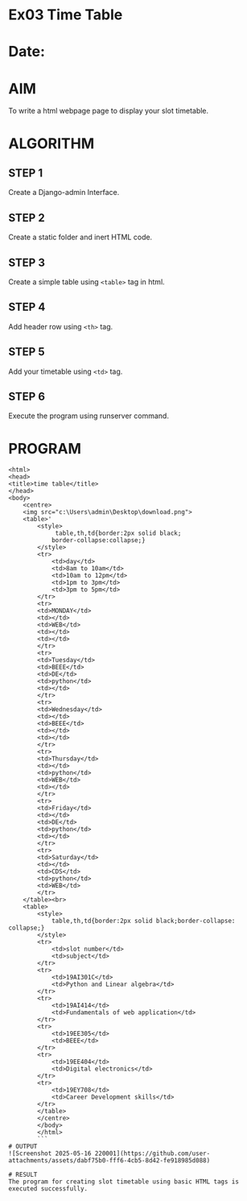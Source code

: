 # Ex03 Time Table
# Date:
# AIM
To write a html webpage page to display your slot timetable.

# ALGORITHM
## STEP 1
Create a Django-admin Interface.

## STEP 2
Create a static folder and inert HTML code.

## STEP 3
Create a simple table using `<table>` tag in html.

## STEP 4
Add header row using `<th>` tag.

## STEP 5
Add your timetable using `<td>` tag.

## STEP 6
Execute the program using runserver command.

# PROGRAM
```
<html>
<head>
<title>time table</title>
</head>
<body>
    <centre>
    <img src="c:\Users\admin\Desktop\download.png">
    <table>'
        <style>
             table,th,td{border:2px solid black;
            border-collapse:collapse;}
        </style>
        <tr>
            <td>day</td>
            <td>8am to 10am</td>
            <td>10am to 12pm</td>
            <td>1pm to 3pm</td>
            <td>3pm to 5pm</td>
        </tr>
        <tr>
        <td>MONDAY</td>
        <td></td>
        <td>WEB</td>
        <td></td>
        <td></td>
        </tr>
        <tr>
        <td>Tuesday</td>
        <td>BEEE</td>
        <td>DE</td>
        <td>python</td>
        <td></td>
        </tr>
        <tr>
        <td>Wednesday</td>
        <td></td>
        <td>BEEE</td>
        <td></td>
        <td></td>
        </tr>
        <tr>
        <td>Thursday</td>
        <td></td>
        <td>python</td>
        <td>WEB</td>
        <td></td>
        </tr>
        <tr>
        <td>Friday</td>
        <td></td>
        <td>DE</td>
        <td>python</td>
        <td></td>
        </tr>
        <tr>
        <td>Saturday</td>
        <td></td>
        <td>CDS</td>
        <td>python</td>
        <td>WEB</td>
        </tr>
    </table><br>
    <table>
        <style>
            table,th,td{border:2px solid black;border-collapse: collapse;}
        </style>
        <tr>
            <td>slot number</td>
            <td>subject</td>
        </tr>
        <tr>
            <td>19AI301C</td>
            <td>Python and Linear algebra</td>
        </tr>
        <tr>
            <td>19AI414</td>
            <td>Fundamentals of web application</td>
        </tr>
        <tr>
            <td>19EE305</td>
            <td>BEEE</td>
        </tr>
        <tr>
            <td>19EE404</td>
            <td>Digital electronics</td>
        </tr>
        <tr>
            <td>19EY708</td>
            <td>Career Development skills</td>
        </tr>
        </table>
        </centre>
        </body>
        </html>
        ```
# OUTPUT
![Screenshot 2025-05-16 220001](https://github.com/user-attachments/assets/dabf75b0-fff6-4cb5-8d42-fe918985d088)

# RESULT
The program for creating slot timetable using basic HTML tags is executed successfully.
